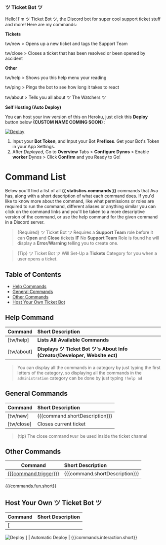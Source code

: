 ### ツ Ticket Bot ツ
Hello! I'm ツ Ticket Bot ツ, the Discord bot for super cool support ticket stuff and more! 
Here are my commands:

**Tickets**

tw/new > Opens up a new ticket and tags the Support Team

tw/close > Closes a ticket that has been resolved or been opened by accident


**Other**

tw/help > Shows you this help menu your reading

tw/ping > Pings the bot to see how long it takes to react

tw/about > Tells you all about ツ The Watchers ツ

**Self Hosting (Auto Deploy)**

You can host your inw version of this on Heroku, just click this **Deploy** button below **(CUSTOM NAME COMING SOON)** :


<a href="https://heroku.com/deploy?template=https://github.com/GrimDesignsFiveM/The-Watchers-Ticket-Bot">
  <img src="https://www.herokucdn.com/deploy/button.svg" alt="Deploy">
</a>


1. Input your **Bot Token**, and Input your Bot **Prefixes**. Get your Bot's Token in your App Settings.
2. After *Deployed*, Go to **Overview** Tabs >  **Configure Dynos** > Enable **worker** Dynos > Click **Confirm**
and you Ready to Go!


# Command List

Below you'll find a list of all **{{ statistics.commands }}** commands that Ava has, along with a short description of what each command does. If you'd like to know more about the command, like what permissions or roles are required to run the command, different aliases or anything similar you can click on the command links and you'll be taken to a more descriptive version of the command, or use the help command for the given command in a Discord server.

> {Required} ツ Ticket Bot ツ Requires a **Support Team** role before it can **Open** and **Close** tickets **IF** No **Support Team** Role is found he will display a **Error/Warning** telling you to create one.

> {Tip} ツ Ticket Bot ツ Will Set-Up a **Tickets** Category for you when a user opens a ticket.

## Table of Contents

- [Help Commands](#help)
- [General Commands](#generalcommands)
- [Other Commands](#othercommands)
- [Host Your Own Ticket Bot](#hostyourown)


<a name="help"></a>
## Help Command

| Command           | Short Description      |
| ----------------- |:---------------------- |
| [tw/help]  | **Lists All Available Commands**  |
| [tw/about] | **Displays ツ Ticket Bot ツ's About Info (Creator/Developer, Website ect)**  |

> You can display all the commands in a category by just typing the first letters of the category, so displaying all the commands in the `administration` category can be done by just typing `!help ad`

<a name="generalcommands"></a>
## General Commands

| Command | Short Description |
| ------- |:----------------- |
| [tw/new] | {{{command.shortDescription}}} |
| [tw/close] | Closes current ticket
> {tip} The close command `MUST` be used inside the ticket channel

<a name="othercommands"></a>
## Other Commands

| Command | Short Description |
| ------- |:----------------- |
| [{{{command.trigger}}}](/docs/{{version}}/commands#{{commandName}}) | {{{command.shortDescription}}} |
{{/commands.fun.short}}

<a name="hostyourown"></a>
## Host Your Own ツ Ticket Bot ツ

| Command | Short Description |
| ------- |:----------------- |
| [<a href="https://heroku.com/deploy?template=https://github.com/GrimDesignsFiveM/The-Watchers-Ticket-Bot">
  <img src="https://www.herokucdn.com/deploy/button.svg" alt="Deploy">
</a>] | Automatic Deploy |
{{/commands.interaction.short}}
